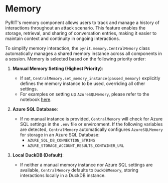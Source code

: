 # Memory

PyRIT's memory component allows users to track and manage a history of interactions throughout an attack scenario. This feature enables the storage, retrieval, and sharing of conversation entries, making it easier to maintain context and continuity in ongoing interactions.

To simplify memory interaction, the `pyrit.memory.CentralMemory` class automatically manages a shared memory instance across all components in a session. Memory is selected based on the following priority order:

1. **Manual Memory Setting (Highest Priority)**:
   - If set, `CentralMemory.set_memory_instance(passed_memory)` explicitly defines the memory instance to be used, overriding all other settings.
   - For examples on setting up `AzureSQLMemory`, please refer to the notebook [here](./7_azure_sql_memory_orchestrators.ipynb).

2. **Azure SQL Database**:
   - If no manual instance is provided, `CentralMemory` will check for Azure SQL settings in the `.env` file or environment. If the following variables are detected, `CentralMemory` automatically configures `AzureSQLMemory` for storage in an Azure SQL Database:
     - `AZURE_SQL_DB_CONNECTION_STRING`
     - `AZURE_STORAGE_ACCOUNT_RESULTS_CONTAINER_URL`

3. **Local DuckDB (Default)**:
   - If neither a manual memory instance nor Azure SQL settings are available, `CentralMemory` defaults to `DuckDBMemory`, storing interactions locally in a DuckDB instance.
